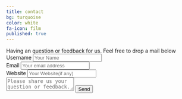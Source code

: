 ```yaml
---
title: contact
bg: turquoise
color: white
fa-icon: film
published: true
---
```



<div id="divform">
  Having an question or feedback for us. Feel free to drop a mail below
<!--
  <form id="form" class="topBefore" action="https://formspree.io/pady92@gmail.com" method="POST">
            <input id="name" type="text" placeholder="Your Name" name="sendername">
            <input id="email" type="text" placeholder="Your email address" name="email">
            <input id="website" type="text" placeholder="Your Website(if any)" name="website">
            <textarea id="message" type="text" placeholder="Please share us your question or feedback." name="message"></textarea>
            <input id="submit" type="submit" value="Send">
  </form>
-->  

  <form id="form" class="topBefore" action="https://formspree.io/pady92@gmail.com" method="POST">
            <div class="form-group form-username">
                <label class="control-label">Username</label>
                <input id="name" type="text" placeholder="Your Name" name="sendername">
                <i class="glyphicon glyphicon-user"></i>
            </div>
			<div class="form-group form-email">
                <label class="control-label">Email</label>
                <input id="email" type="text" placeholder="Your email address" name="email">
                <i class="glyphicon glyphicon-user form-email"></i>
            </div>
			<div class="form-group form-username">
                <label class="control-label">Website</label>
                <input id="website" type="text" placeholder="Your Website(if any)" name="website">
                <i class="glyphicon glyphicon-registration-mark form-website"></i>
            </div>
            <textarea id="message" type="text" placeholder="Please share us your question or feedback." name="message"></textarea>
            <input id="submit" type="submit" value="Send">
  </form>

</div>


<link rel="stylesheet" href="form.css">
